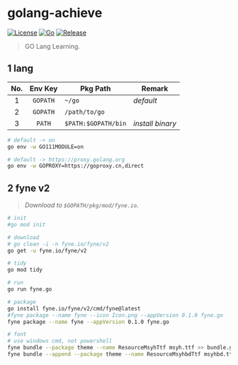 # golang-achieve

[![License](https://img.shields.io/badge/License-MIT-green.svg?style=flat&logo=github)](https://www.mit-license.org)
[![Go](https://img.shields.io/badge/Go-1.18.8-success.svg?style=flat&logo=go)](https://go.dev)
[![Release](https://img.shields.io/badge/Release-0.3.0-blue.svg)](https://github.com/aaric/golang-achieve/releases)

> GO Lang Learning.

## 1 lang

|No.|Env Key|Pkg Path|Remark|
|:---:|:---:|-----|-----|
|1|`GOPATH`|`~/go`|*default*|
|2|`GOPATH`|`/path/to/go`| |
|3|`PATH`|`$PATH:$GOPATH/bin`|*install binary*|

```bash
# default -> on
go env -w GO111MODULE=on

# default -> https://proxy.golang.org
go env -w GOPROXY=https://goproxy.cn,direct
```

## 2 fyne v2

> *Download to `$GOPATH/pkg/mod/fyne.io`.*

```bash
# init
#go mod init

# download
# go clean -i -n fyne.io/fyne/v2
go get -u fyne.io/fyne/v2

# tidy
go mod tidy

# run
go run fyne.go

# package
go install fyne.io/fyne/v2/cmd/fyne@latest
#fyne package --name fyne --icon Icon.png --appVersion 0.1.0 fyne.go
fyne package --name fyne --appVersion 0.1.0 fyne.go

# font
# use windows cmd, not powershell
fyne bundle --package theme --name ResourceMsyhTtf msyh.ttf >> bundle.go
fyne bundle --append --package theme --name ResourceMsyhbdTtf msyhbd.ttf >> bundle.go
```

